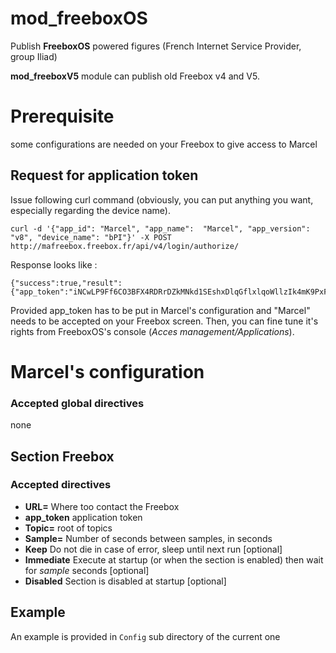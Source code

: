 mod_freeboxOS
====

Publish **FreeboxOS** powered figures (French Internet Service Provider, group Iliad)

**mod_freeboxV5** module can publish old Freebox v4 and V5.

# Prerequisite

some configurations are needed on your Freebox to give access to Marcel

## Request for application token

Issue following curl command (obviously, you can put anything you want, especially regarding the device name).

```
curl -d '{"app_id": "Marcel", "app_name":  "Marcel", "app_version": "v8", "device_name": "bPI"}' -X POST http://mafreebox.freebox.fr/api/v4/login/authorize/
```
Response looks like :
```
{"success":true,"result":{"app_token":"iNCwLP9Ff6CO3BFX4RDRrDZkMNkd1SEshxDlqGflxlqoWllzIk4mK9PxFR\/jWtRV","track_id":1}
```

Provided app_token has to be put in Marcel's configuration and "Marcel" needs to be accepted on your Freebox screen. Then, you can fine tune it's rights from FreeboxOS's console (*Acces management/Applications*).

# Marcel's configuration

### Accepted global directives
none

## Section Freebox

### Accepted directives
* **URL=**  Where too contact the Freebox
* **app_token** application token
* **Topic=** root of topics
* **Sample=** Number of seconds between samples, in seconds
* **Keep** Do not die in case of error, sleep until next run [optional]
* **Immediate** Execute at startup (or when the section is enabled) then wait for *sample* seconds [optional]
* **Disabled** Section is disabled at startup [optional]

## Example

An example is provided in `Config` sub directory of the current one
